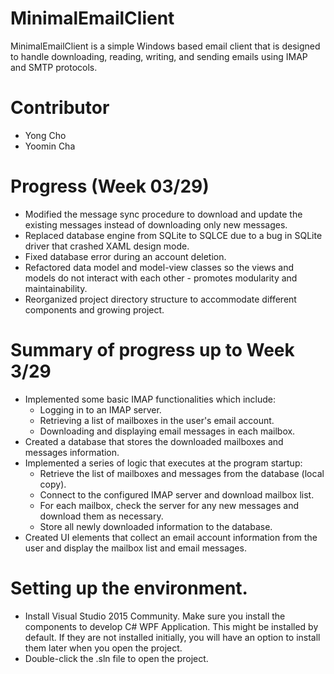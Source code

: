 # MinimalEmailClient
MinimalEmailClient is a simple Windows based email client that is designed to handle downloading, reading, writing, and sending emails using IMAP and SMTP protocols.

# Contributor
- Yong Cho
- Yoomin Cha

# Progress (Week 03/29)
- Modified the message sync procedure to download and update the existing messages instead of downloading only new messages.
- Replaced database engine from SQLite to SQLCE due to a bug in SQLite driver that crashed XAML design mode.
- Fixed database error during an account deletion.
- Refactored data model and model-view classes so the views and models do not interact with each other - promotes modularity and maintainability.
- Reorganized project directory structure to accommodate different components and growing project.

# Summary of progress up to Week 3/29
- Implemented some basic IMAP functionalities which include:
    * Logging in to an IMAP server.
    * Retrieving a list of mailboxes in the user's email account.
    * Downloading and displaying email messages in each mailbox.
- Created a database that stores the downloaded mailboxes and messages information.
- Implemented a series of logic that executes at the program startup:
    * Retrieve the list of mailboxes and messages from the database (local copy).
    * Connect to the configured IMAP server and download mailbox list.
    * For each mailbox, check the server for any new messages and download them as necessary.
    * Store all newly downloaded information to the database.
- Created UI elements that collect an email account information from the user and display the mailbox list and email messages.

# Setting up the environment.
- Install Visual Studio 2015 Community. Make sure you install the components to develop C# WPF Application. This might be installed by default. If they are not installed initially, you will have an option to install them later when you open the project.
- Double-click the .sln file to open the project.
